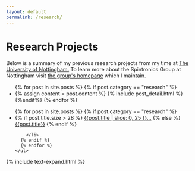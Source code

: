 ```yaml
---
layout: default
permalink: /research/
---
```


<top>
	<div class="container">
	<h1> Research Projects</h1>
	<p> Below is a summary of my previous research projects from my time at <a href="https://www.nottingham.ac.uk/physics">The University of Nottingham.</a> To learn more about the Spintronics Group at Nottingham visit <a href="https://nottingham.ac.uk/~ppzgan/spin/">the group's homepage</a> which I maintain.</p>
	</div>
</top>
<div class="row">
<div class="span1">
	<ul>
	  {% for post in site.posts %}
	  	  {% if post.category == "research" %}
	    <li>
	      {% assign content = post.content %}
	      {% include post_detail.html %}
	    </li>
	    {%endif%}
	  {% endfor %}
	</ul>
</div>	

<div class="span2">
<div class="floating-list">
	<ul>
	  {% for post in site.posts %}
	  {% if post.category == "research" %}
	    <li>
	    	{% if post.title.size > 28 %}
  		<a href="#{{ post.title }}">{{post.title | slice: 0, 25 }}...</a>
	    	{% else %}
		<a href="#{{ post.title }}">{{post.title}}</a>
    		{% endif %}

	    </li>
	  {% endif %}
	  {% endfor %}
	</ul>
</div>	
</div>
</div>

<script src="/js/jquery.min.js"></script>
{% include text-expand.html %}